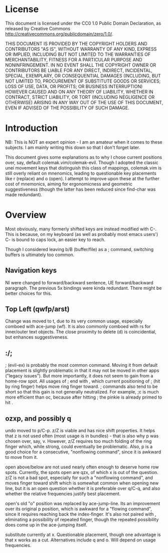 License
============

This document is licensed under the CC0 1.0 Public Domain Declaration, as
released by Creative Commons <http://creativecommons.org/publicdomain/zero/1.0/>.

THIS DOCUMENT IS PROVIDED BY THE COPYRIGHT HOLDERS AND CONTRIBUTORS "AS IS",
WITHOUT WARRANTY OF ANY KIND, EXPRESS OR IMPLIED, INCLUDING BUT NOT LIMITED TO
THE WARRANTIES OF MERCHANTABILITY, FITNESS FOR A PARTICULAR PURPOSE AND
NONINFRINGEMENT. IN NO EVENT SHALL THE COPYRIGHT OWNER OR CONTRIBUTORS BE LIABLE
FOR ANY DIRECT, INDIRECT, INCIDENTAL, SPECIAL, EXEMPLARY, OR CONSEQUENTIAL DAMAGES
(INCLUDING, BUT NOT LIMITED TO, PROCUREMENT OF SUBSTITUTE GOODS OR SERVICES;
LOSS OF USE, DATA, OR PROFITS; OR BUSINESS INTERRUPTION) HOWEVER CAUSED AND
ON ANY THEORY OF LIABILITY, WHETHER IN CONTRACT, STRICT LIABILITY, OR TORT
(INCLUDING NEGLIGENCE OR OTHERWISE) ARISING IN ANY WAY OUT OF THE USE OF THIS
DOCUMENT, EVEN IF ADVISED OF THE POSSIBILITY OF SUCH DAMAGE.

Introduction
============

NB: This is NOT an expert opinion - I am an amateur when it comes to these subjects.  I am mainly writing this down so that I don't forget later.

This document gives some explanations as to why I chose current positions over, say, default colemak.vim/colemak-evil.  Though I adopted the classic unei movement keys that distinguish this class of mappings, colemak.vim is still overly reliant on mnenomics, leading to questionable key placements like r (replace) and o (open).  I attempt to improve upon these at the further cost of mnemonics, aiming for ergonomicness and geometric suggestiveness (though the latter has been reduced since find-char was made redundant).  

Overview
============

Most obviously, many formerly shifted keys are instead modified with C-.  This is because, on my keyboard (as well as probably most emacs users') C- is bound to caps lock, an easier key to reach.

Though I considered leaving b/B (buffer/file) as a ; command, switching buffers is ultimately too common.

Navigation keys
----

NI were changed to forward/backward sentence, UE forward/backward paragraph.  The previous 5x bindings were kinda redundant.  There might be better choices for this.

Top Left (qwfp/arst)
----

Change was moved to t, due to its very common usage, especially comboed with ace-jump (wf).  It is also commonly comboed with rs for inner/outer text objects. The close proximity to delete (d) is coincidential, but enhances suggestiveness.

:/;
----
; (evil-ex) is probably the most common command.  Moving it from default placement is slightly problematic in that it may not be moved in other apps ("legacy issues").  But more importantly, it does not seem to gain from a home-row spot.  All usages of ; end with <RET>, which current positioning of ; (hit by ring finger) helps move ring finger toward.  ; commands also tend to be short so that this gain is not generally neutralized.  For example, ;c<RET> is much more efficient than oc<RET>, because after hitting ; the pinkie is already primed to hit <RET>.

ozxp, and possibly q
----

undo moved to p/C-p.  z/Z is viable and has nice shift properties.  It helps that z is not used often (most usage is in bundles) - that is also why p was chosen over, say, v.  However, z/Z requires too much folding of the ring finger which, while strong, could eventually be problematic.  Also, p is a good choice for a consecutive, "nonflowing command", since it is awkward to move from it. 

open above/below are not used nearly often enough to deserve home row spots.  Currently, the spots open are qzx, of which x is out of the question.  z/Z is not a bad spot, especially for such a "nonflowing command", and moves finger toward shift which is somewhat common when opening new line, but it is an open question whether it is preferable over q/C-q, and also whether the relative frequencies justify best placement.

open's old "o" position was replaced by ace-jump-line. Its an improvement over its original p position, which is awkward for a "flowing command", since it requires reaching back the index-finger.  It's also not paired with <RET>, eliminating a possibility of repeated finger, though the repeated possibility does come up in the ace-jumping itself.

substitute currently at x.  Questionable placement, though one advantage is that x works as a cut.  Alternatives include q and o.  Will depend on usage frequencies.

